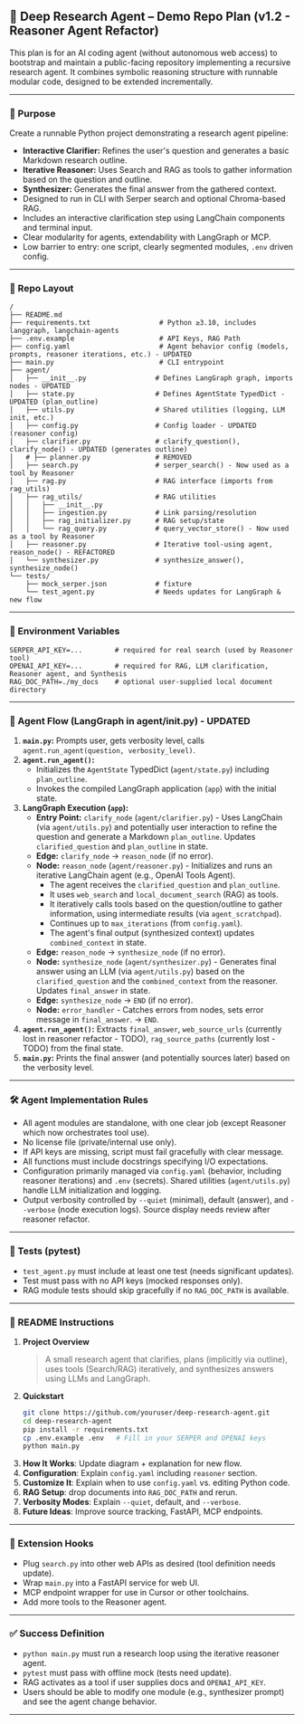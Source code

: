 ## 🧠 Deep Research Agent – Demo Repo Plan (v1.2 - Reasoner Agent Refactor)

This plan is for an AI coding agent (without autonomous web access) to bootstrap and maintain a public-facing repository implementing a recursive research agent. It combines symbolic reasoning structure with runnable modular code, designed to be extended incrementally.

---

### 🎯 Purpose

Create a runnable Python project demonstrating a research agent pipeline:

*   **Interactive Clarifier:** Refines the user's question and generates a basic Markdown research outline.
*   **Iterative Reasoner:** Uses Search and RAG as tools to gather information based on the question and outline.
*   **Synthesizer:** Generates the final answer from the gathered context.
*   Designed to run in CLI with Serper search and optional Chroma-based RAG.
*   Includes an interactive clarification step using LangChain components and terminal input.
*   Clear modularity for agents, extendability with LangGraph or MCP.
*   Low barrier to entry: one script, clearly segmented modules, `.env` driven config.

---

### 📂 Repo Layout

```
/
├── README.md
├── requirements.txt                 # Python ≥3.10, includes langgraph, langchain-agents
├── .env.example                     # API Keys, RAG Path
├── config.yaml                      # Agent behavior config (models, prompts, reasoner iterations, etc.) - UPDATED
├── main.py                          # CLI entrypoint
├── agent/
│   ├── __init__.py                 # Defines LangGraph graph, imports nodes - UPDATED
│   ├── state.py                    # Defines AgentState TypedDict - UPDATED (plan_outline)
│   ├── utils.py                    # Shared utilities (logging, LLM init, etc.)
│   ├── config.py                   # Config loader - UPDATED (reasoner config)
│   ├── clarifier.py                # clarify_question(), clarify_node() - UPDATED (generates outline)
│   # ├── planner.py                # REMOVED
│   ├── search.py                   # serper_search() - Now used as a tool by Reasoner
│   ├── rag.py                      # RAG interface (imports from rag_utils)
│   ├── rag_utils/                  # RAG utilities
│   │   ├── __init__.py
│   │   ├── ingestion.py            # Link parsing/resolution
│   │   ├── rag_initializer.py      # RAG setup/state
│   │   └── rag_query.py            # query_vector_store() - Now used as a tool by Reasoner
│   ├── reasoner.py                 # Iterative tool-using agent, reason_node() - REFACTORED
│   └── synthesizer.py              # synthesize_answer(), synthesize_node()
└── tests/
    ├── mock_serper.json            # fixture
    └── test_agent.py               # Needs updates for LangGraph & new flow
```

---

### 🔑 Environment Variables

```
SERPER_API_KEY=...        # required for real search (used by Reasoner tool)
OPENAI_API_KEY=...        # required for RAG, LLM clarification, Reasoner agent, and Synthesis
RAG_DOC_PATH=./my_docs    # optional user-supplied local document directory
```

---

### 🚀 Agent Flow (LangGraph in agent/__init__.py) - UPDATED

1.  **`main.py`:** Prompts user, gets verbosity level, calls `agent.run_agent(question, verbosity_level)`.
2.  **`agent.run_agent()`:**
    *   Initializes the `AgentState` TypedDict (`agent/state.py`) including `plan_outline`.
    *   Invokes the compiled LangGraph application (`app`) with the initial state.
3.  **LangGraph Execution (`app`):**
    *   **Entry Point:** `clarify_node` (`agent/clarifier.py`) - Uses LangChain (via `agent/utils.py`) and potentially user interaction to refine the question and generate a Markdown `plan_outline`. Updates `clarified_question` and `plan_outline` in state.
    *   **Edge:** `clarify_node` -> `reason_node` (if no error).
    *   **Node:** `reason_node` (`agent/reasoner.py`) - Initializes and runs an iterative LangChain agent (e.g., OpenAI Tools Agent).
        *   The agent receives the `clarified_question` and `plan_outline`.
        *   It uses `web_search` and `local_document_search` (RAG) as tools.
        *   It iteratively calls tools based on the question/outline to gather information, using intermediate results (via `agent_scratchpad`).
        *   Continues up to `max_iterations` (from `config.yaml`).
        *   The agent's final output (synthesized context) updates `combined_context` in state.
    *   **Edge:** `reason_node` -> `synthesize_node` (if no error).
    *   **Node:** `synthesize_node` (`agent/synthesizer.py`) - Generates final answer using an LLM (via `agent/utils.py`) based on the `clarified_question` and the `combined_context` from the reasoner. Updates `final_answer` in state.
    *   **Edge:** `synthesize_node` -> `END` (if no error).
    *   **Node:** `error_handler` - Catches errors from nodes, sets error message in `final_answer`. -> `END`.
4.  **`agent.run_agent()`:** Extracts `final_answer`, `web_source_urls` (currently lost in reasoner refactor - TODO), `rag_source_paths` (currently lost - TODO) from the final state.
5.  **`main.py`:** Prints the final answer (and potentially sources later) based on the verbosity level.

---

### 🛠 Agent Implementation Rules

*   All agent modules are standalone, with one clear job (except Reasoner which now orchestrates tool use).
*   No license file (private/internal use only).
*   If API keys are missing, script must fail gracefully with clear message.
*   All functions must include docstrings specifying I/O expectations.
*   Configuration primarily managed via `config.yaml` (behavior, including reasoner iterations) and `.env` (secrets). Shared utilities (`agent/utils.py`) handle LLM initialization and logging.
*   Output verbosity controlled by `--quiet` (minimal), default (answer), and `--verbose` (node execution logs). Source display needs review after reasoner refactor.

---

### 🧪 Tests (pytest)

*   `test_agent.py` must include at least one test (needs significant updates).
*   Test must pass with no API keys (mocked responses only).
*   RAG module tests should skip gracefully if no `RAG_DOC_PATH` is available.

---

### 📘 README Instructions

1.  **Project Overview**
    > A small research agent that clarifies, plans (implicitly via outline), uses tools (Search/RAG) iteratively, and synthesizes answers using LLMs and LangGraph.
2.  **Quickstart**
    ```bash
    git clone https://github.com/youruser/deep-research-agent.git
    cd deep-research-agent
    pip install -r requirements.txt
    cp .env.example .env   # Fill in your SERPER and OPENAI keys
    python main.py
    ```
3.  **How It Works**: Update diagram + explanation for new flow.
4.  **Configuration**: Explain `config.yaml` including `reasoner` section.
5.  **Customize It**: Explain when to use `config.yaml` vs. editing Python code.
6.  **RAG Setup**: drop documents into `RAG_DOC_PATH` and rerun.
7.  **Verbosity Modes**: Explain `--quiet`, default, and `--verbose`.
8.  **Future Ideas**: Improve source tracking, FastAPI, MCP endpoints.

---

### 🔌 Extension Hooks

*   Plug `search.py` into other web APIs as desired (tool definition needs update).
*   Wrap `main.py` into a FastAPI service for web UI.
*   MCP endpoint wrapper for use in Cursor or other toolchains.
*   Add more tools to the Reasoner agent.

---

### ✅ Success Definition

*   `python main.py` must run a research loop using the iterative reasoner agent.
*   `pytest` must pass with offline mock (tests need update).
*   RAG activates as a tool if user supplies docs and `OPENAI_API_KEY`.
*   Users should be able to modify one module (e.g., synthesizer prompt) and see the agent change behavior.

---